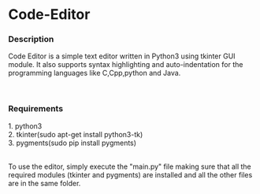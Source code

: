 # Code-Editor
<h3>Description</h3>
<p>Code Editor is a simple text editor written in Python3 using tkinter GUI module. It also supports syntax highlighting and 
auto-indentation for the programming languages like C,Cpp,python and Java.</p></br>

<h3>Requirements</h3>
1. python3</br>
2. tkinter(sudo apt-get install python3-tk)</br>
3. pygments(sudo pip install pygments)</br></br>

<p>To use the editor, simply execute the "main.py" file making sure that all the required modules (tkinter and pygments) are
installed and all the other files are in the same folder.</p>
